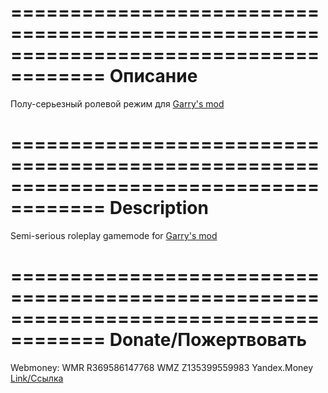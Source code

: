 ======================================================================================
										Описание
======================================================================================

Полу-серьезный ролевой режим для [Garry's mod](http://www.garrysmod.com/)

======================================================================================
									   Description
======================================================================================

Semi-serious roleplay gamemode for [Garry's mod](http://www.garrysmod.com/)

======================================================================================
									Donate/Пожертвовать
======================================================================================

 Webmoney: 
	WMR R369586147768
	WMZ Z135399559983
 Yandex.Money
	[Link/Ссылка](https://money.yandex.ru/to/410012192302830?_openstat=template%3Bipulldown%3Btopupme)